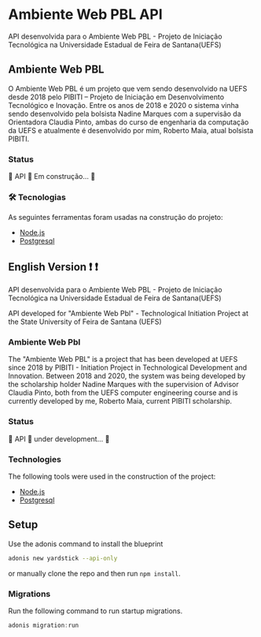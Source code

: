 # Ambiente Web PBL API

API desenvolvida para o Ambiente Web PBL - Projeto de Iniciação Tecnológica na Universidade Estadual de Feira de Santana(UEFS)

## Ambiente Web PBL

O Ambiente Web PBL é um projeto que vem sendo desenvolvido na UEFS desde 2018 pelo PIBITI – Projeto de Iniciação em Desenvolvimento Tecnológico e Inovação.
Entre os anos de 2018 e 2020 o sistema vinha sendo desenvolvido pela bolsista Nadine Marques com a supervisão da Orientadora Claudia Pinto, ambas do curso de engenharia da computação da UEFS e atualmente é desenvolvido por mim, Roberto Maia, atual bolsista PIBITI.

### Status

🚧 API 🚀 Em construção... 🚧

### 🛠 Tecnologias

As seguintes ferramentas foram usadas na construção do projeto:

- [Node.js](https://nodejs.org/en/)
- [Postgresql](https://www.postgresql.org/)

## English Version ❗ ❗

API desenvolvida para o Ambiente Web PBL - Projeto de Iniciação Tecnológica na Universidade Estadual de Feira de Santana(UEFS)

API developed for "Ambiente Web Pbl" - Technological Initiation Project at the State University of Feira de Santana (UEFS)

### Ambiente Web Pbl

The "Ambiente Web PBL" is a project that has been developed at UEFS since 2018 by PIBITI -
Initiation Project in Technological Development and Innovation.
Between 2018 and 2020, the system was being developed by the scholarship holder Nadine Marques with the supervision of Advisor Claudia Pinto, both from the UEFS computer engineering course and is currently developed by me, Roberto Maia, current PIBITI scholarship.

### Status

🚧 API 🚀 under development... 🚧

### Technologies

The following tools were used in the construction of the project:

- [Node.js](https://nodejs.org/en/)
- [Postgresql](https://www.postgresql.org/)

## Setup

Use the adonis command to install the blueprint

```bash
adonis new yardstick --api-only
```

or manually clone the repo and then run `npm install`.

### Migrations

Run the following command to run startup migrations.

```js
adonis migration:run
```
